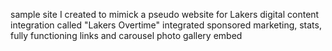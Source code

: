 sample site I created to mimick a pseudo website for Lakers digital content integration called "Lakers Overtime" 
integrated sponsored marketing, stats, fully functioning links and carousel photo gallery embed
